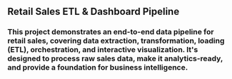 ## Retail Sales ETL & Dashboard Pipeline
### This project demonstrates an end-to-end data pipeline for retail sales, covering data extraction, transformation, loading (ETL), orchestration, and interactive visualization. It's designed to process raw sales data, make it analytics-ready, and provide a foundation for business intelligence.
